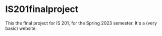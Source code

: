 # IS201finalproject
This the final project for IS 201, for the Spring 2023 semester. It's a (very basic) website.
